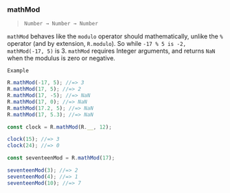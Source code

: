 ### mathMod

> `Number → Number → Number`

`mathMod` behaves like the `modulo` operator should mathematically, unlike the `%` operator (and by extension, `R.modulo`). So while `-17 % 5 is -2, mathMod(-17, 5)` is 3. `mathMod` requires Integer arguments, and returns `NaN` when the modulus is zero or negative.

`Example`

```js
R.mathMod(-17, 5); //=> 3
R.mathMod(17, 5); //=> 2
R.mathMod(17, -5); //=> NaN
R.mathMod(17, 0); //=> NaN
R.mathMod(17.2, 5); //=> NaN
R.mathMod(17, 5.3); //=> NaN

const clock = R.mathMod(R.__, 12);

clock(15); //=> 3
clock(24); //=> 0

const seventeenMod = R.mathMod(17);

seventeenMod(3); //=> 2
seventeenMod(4); //=> 1
seventeenMod(10); //=> 7
```
